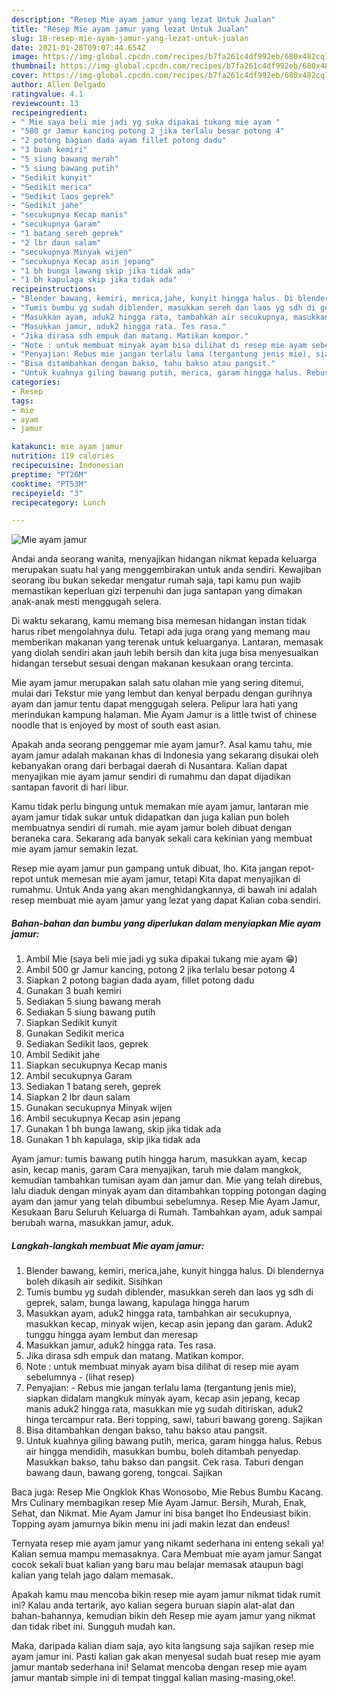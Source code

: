 ```yaml
---
description: "Resep Mie ayam jamur yang lezat Untuk Jualan"
title: "Resep Mie ayam jamur yang lezat Untuk Jualan"
slug: 18-resep-mie-ayam-jamur-yang-lezat-untuk-jualan
date: 2021-01-28T09:07:44.654Z
image: https://img-global.cpcdn.com/recipes/b7fa261c4df992eb/680x482cq70/mie-ayam-jamur-foto-resep-utama.jpg
thumbnail: https://img-global.cpcdn.com/recipes/b7fa261c4df992eb/680x482cq70/mie-ayam-jamur-foto-resep-utama.jpg
cover: https://img-global.cpcdn.com/recipes/b7fa261c4df992eb/680x482cq70/mie-ayam-jamur-foto-resep-utama.jpg
author: Allen Delgado
ratingvalue: 4.1
reviewcount: 13
recipeingredient:
- " Mie saya beli mie jadi yg suka dipakai tukang mie ayam "
- "500 gr Jamur kancing potong 2 jika terlalu besar potong 4"
- "2 potong bagian dada ayam fillet potong dadu"
- "3 buah kemiri"
- "5 siung bawang merah"
- "5 siung bawang putih"
- "Sedikit kunyit"
- "Sedikit merica"
- "Sedikit laos geprek"
- "Sedikit jahe"
- "secukupnya Kecap manis"
- "secukupnya Garam"
- "1 batang sereh geprek"
- "2 lbr daun salam"
- "secukupnya Minyak wijen"
- "secukupnya Kecap asin jepang"
- "1 bh bunga lawang skip jika tidak ada"
- "1 bh kapulaga skip jika tidak ada"
recipeinstructions:
- "Blender bawang, kemiri, merica,jahe, kunyit hingga halus. Di blendernya boleh dikasih air sedikit. Sisihkan"
- "Tumis bumbu yg sudah diblender, masukkan sereh dan laos yg sdh di geprek, salam, bunga lawang, kapulaga hingga harum"
- "Masukkan ayam, aduk2 hingga rata, tambahkan air secukupnya, masukkan kecap, minyak wijen, kecap asin jepang dan garam. Aduk2 tunggu hingga ayam lembut dan meresap"
- "Masukkan jamur, aduk2 hingga rata. Tes rasa."
- "Jika dirasa sdh empuk dan matang. Matikan kompor."
- "Note : untuk membuat minyak ayam bisa dilihat di resep mie ayam sebelumnya           (lihat resep)"
- "Penyajian: Rebus mie jangan terlalu lama (tergantung jenis mie), siapkan didalam mangkuk minyak ayam, kecap asin jepang, kecap manis aduk2 hingga rata, masukkan mie yg sudah ditiriskan, aduk2 hinga tercampur rata. Beri topping, sawi, taburi bawang goreng. Sajikan"
- "Bisa ditambahkan dengan bakso, tahu bakso atau pangsit."
- "Untuk kuahnya giling bawang putih, merica, garam hingga halus. Rebus air hingga mendidih, masukkan bumbu, boleh ditambah penyedap. Masukkan bakso, tahu bakso dan pangsit. Cek rasa. Taburi dengan bawang daun, bawang goreng, tongcai. Sajikan"
categories:
- Resep
tags:
- mie
- ayam
- jamur

katakunci: mie ayam jamur 
nutrition: 119 calories
recipecuisine: Indonesian
preptime: "PT26M"
cooktime: "PT53M"
recipeyield: "3"
recipecategory: Lunch

---
```



![Mie ayam jamur](https://img-global.cpcdn.com/recipes/b7fa261c4df992eb/680x482cq70/mie-ayam-jamur-foto-resep-utama.jpg)

Andai anda seorang wanita, menyajikan hidangan nikmat kepada keluarga merupakan suatu hal yang menggembirakan untuk anda sendiri. Kewajiban seorang ibu bukan sekedar mengatur rumah saja, tapi kamu pun wajib memastikan keperluan gizi terpenuhi dan juga santapan yang dimakan anak-anak mesti menggugah selera.

Di waktu  sekarang, kamu memang bisa memesan hidangan instan tidak harus ribet mengolahnya dulu. Tetapi ada juga orang yang memang mau memberikan makanan yang terenak untuk keluarganya. Lantaran, memasak yang diolah sendiri akan jauh lebih bersih dan kita juga bisa menyesuaikan hidangan tersebut sesuai dengan makanan kesukaan orang tercinta. 

Mie ayam jamur merupakan salah satu olahan mie yang sering ditemui, mulai dari Tekstur mie yang lembut dan kenyal berpadu dengan gurihnya ayam dan jamur tentu dapat menggugah selera. Pelipur lara hati yang merindukan kampung halaman. Mie Ayam Jamur is a little twist of chinese noodle that is enjoyed by most of south east asian.

Apakah anda seorang penggemar mie ayam jamur?. Asal kamu tahu, mie ayam jamur adalah makanan khas di Indonesia yang sekarang disukai oleh kebanyakan orang dari berbagai daerah di Nusantara. Kalian dapat menyajikan mie ayam jamur sendiri di rumahmu dan dapat dijadikan santapan favorit di hari libur.

Kamu tidak perlu bingung untuk memakan mie ayam jamur, lantaran mie ayam jamur tidak sukar untuk didapatkan dan juga kalian pun boleh membuatnya sendiri di rumah. mie ayam jamur boleh dibuat dengan beraneka cara. Sekarang ada banyak sekali cara kekinian yang membuat mie ayam jamur semakin lezat.

Resep mie ayam jamur pun gampang untuk dibuat, lho. Kita jangan repot-repot untuk memesan mie ayam jamur, tetapi Kita dapat menyajikan di rumahmu. Untuk Anda yang akan menghidangkannya, di bawah ini adalah resep membuat mie ayam jamur yang lezat yang dapat Kalian coba sendiri.

<!--inarticleads1-->

##### Bahan-bahan dan bumbu yang diperlukan dalam menyiapkan Mie ayam jamur:

1. Ambil  Mie (saya beli mie jadi yg suka dipakai tukang mie ayam 😁)
1. Ambil 500 gr Jamur kancing, potong 2 jika terlalu besar potong 4
1. Siapkan 2 potong bagian dada ayam, fillet potong dadu
1. Gunakan 3 buah kemiri
1. Sediakan 5 siung bawang merah
1. Sediakan 5 siung bawang putih
1. Siapkan Sedikit kunyit
1. Gunakan Sedikit merica
1. Sediakan Sedikit laos, geprek
1. Ambil Sedikit jahe
1. Siapkan secukupnya Kecap manis
1. Ambil secukupnya Garam
1. Sediakan 1 batang sereh, geprek
1. Siapkan 2 lbr daun salam
1. Gunakan secukupnya Minyak wijen
1. Ambil secukupnya Kecap asin jepang
1. Gunakan 1 bh bunga lawang, skip jika tidak ada
1. Gunakan 1 bh kapulaga, skip jika tidak ada


Ayam jamur: tumis bawang putih hingga harum, masukkan ayam, kecap asin, kecap manis, garam Cara menyajikan, taruh mie dalam mangkok, kemudian tambahkan tumisan ayam dan jamur dan. Mie yang telah direbus, lalu diaduk dengan minyak ayam dan ditambahkan topping potongan daging ayam dan jamur yang telah dibumbui sebelumnya. Resep Mie Ayam Jamur, Kesukaan Baru Seluruh Keluarga di Rumah. Tambahkan ayam, aduk sampai berubah warna, masukkan jamur, aduk. 

<!--inarticleads2-->

##### Langkah-langkah membuat Mie ayam jamur:

1. Blender bawang, kemiri, merica,jahe, kunyit hingga halus. Di blendernya boleh dikasih air sedikit. Sisihkan
1. Tumis bumbu yg sudah diblender, masukkan sereh dan laos yg sdh di geprek, salam, bunga lawang, kapulaga hingga harum
1. Masukkan ayam, aduk2 hingga rata, tambahkan air secukupnya, masukkan kecap, minyak wijen, kecap asin jepang dan garam. Aduk2 tunggu hingga ayam lembut dan meresap
1. Masukkan jamur, aduk2 hingga rata. Tes rasa.
1. Jika dirasa sdh empuk dan matang. Matikan kompor.
1. Note : untuk membuat minyak ayam bisa dilihat di resep mie ayam sebelumnya -           (lihat resep)
1. Penyajian: - Rebus mie jangan terlalu lama (tergantung jenis mie), siapkan didalam mangkuk minyak ayam, kecap asin jepang, kecap manis aduk2 hingga rata, masukkan mie yg sudah ditiriskan, aduk2 hinga tercampur rata. Beri topping, sawi, taburi bawang goreng. Sajikan
1. Bisa ditambahkan dengan bakso, tahu bakso atau pangsit.
1. Untuk kuahnya giling bawang putih, merica, garam hingga halus. Rebus air hingga mendidih, masukkan bumbu, boleh ditambah penyedap. Masukkan bakso, tahu bakso dan pangsit. Cek rasa. Taburi dengan bawang daun, bawang goreng, tongcai. Sajikan


Baca juga: Resep Mie Ongklok Khas Wonosobo, Mie Rebus Bumbu Kacang. Mrs Culinary membagikan resep Mie Ayam Jamur. Bersih, Murah, Enak, Sehat, dan Nikmat. Mie Ayam Jamur ini bisa banget lho Endeusiast bikin. Topping ayam jamurnya bikin menu ini jadi makin lezat dan endeus! 

Ternyata resep mie ayam jamur yang nikamt sederhana ini enteng sekali ya! Kalian semua mampu memasaknya. Cara Membuat mie ayam jamur Sangat cocok sekali buat kalian yang baru mau belajar memasak ataupun bagi kalian yang telah jago dalam memasak.

Apakah kamu mau mencoba bikin resep mie ayam jamur nikmat tidak rumit ini? Kalau anda tertarik, ayo kalian segera buruan siapin alat-alat dan bahan-bahannya, kemudian bikin deh Resep mie ayam jamur yang nikmat dan tidak ribet ini. Sungguh mudah kan. 

Maka, daripada kalian diam saja, ayo kita langsung saja sajikan resep mie ayam jamur ini. Pasti kalian gak akan menyesal sudah buat resep mie ayam jamur mantab sederhana ini! Selamat mencoba dengan resep mie ayam jamur mantab simple ini di tempat tinggal kalian masing-masing,oke!.

